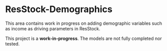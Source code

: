 ResStock-Demographics
===================

This area contains work in progress on adding demographic variables such as income as driving parameters in ResStock.

This project is a <b>work-in-progress</b>. The models are not fully completed nor tested.